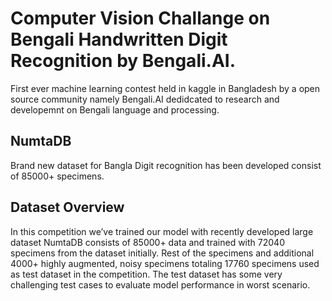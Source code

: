 # Computer Vision Challange on Bengali Handwritten Digit Recognition by Bengali.AI.

First ever machine learning contest held in kaggle in Bangladesh by a open source community namely Bengali.AI dedidcated to research and developemnt on Bengali language and processing. 

## NumtaDB

Brand new dataset for Bangla Digit recognition has been developed consist of 85000+ specimens.

## Dataset Overview
In this competition we’ve trained our model with recently developed large dataset NumtaDB consists of 85000+ data and trained with 72040 specimens from the dataset initially. Rest of the specimens and additional 4000+ highly augmented, noisy specimens totaling 17760 specimens used as test dataset in the competition. The test dataset has some very challenging test cases to evaluate model performance in worst scenario. 


